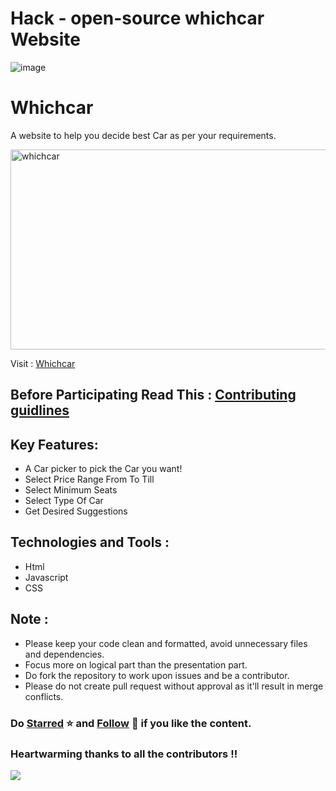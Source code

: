 # Hack - open-source whichcar Website

![image](https://user-images.githubusercontent.com/94965458/194911661-9a70d8cd-2419-4ba4-b6a5-61833552435d.png)

# Whichcar
A website to help you decide best Car as per your requirements.

<img align="center" src="img/logoF.png" alt="whichcar" height="320" width="640" />


Visit : [Whichcar](https://whichcar.epizy.com/)

## Before Participating Read This : [Contributing guidlines](https://github.com/Alok5102R/whichcar/blob/main/CONTRIBUTING.md)

## Key Features:
* A Car picker to pick the Car you want!
* Select Price Range From To Till
* Select Minimum Seats
* Select Type Of Car
* Get Desired Suggestions 

## Technologies and Tools :
* Html
* Javascript
* CSS

## Note : 
- Please keep your code clean and formatted, avoid unnecessary files and dependencies.
- Focus more on logical part than the presentation part.
- Do fork the repository to work upon issues and be a contributor.
- Please do not create pull request without approval as it'll result in merge conflicts.

### Do [Starred](https://github.com/Alok5102R/whichcar) ⭐ and [Follow](https://github.com/Alok5102R) 👤 if you like the content.

### Heartwarming thanks to all the contributors !!
<a href="https://github.com/Alok5102R/whichcar/graphs/contributors">
  <img src="https://contrib.rocks/image?repo=Alok5102R/whichcar" />
</a>

